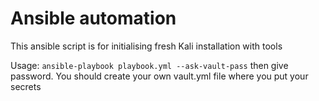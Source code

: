 # Ansible automation
This ansible script is for initialising fresh Kali installation with tools

Usage: `ansible-playbook playbook.yml --ask-vault-pass`
then give password. You should create your own vault.yml file where you put your secrets
